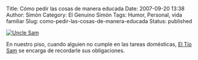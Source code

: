 Title: Cómo pedir las cosas de manera educada
Date: 2007-09-20 13:38
Author: Simón
Category: El Genuino Simón
Tags: Humor, Personal, vida familiar
Slug: como-pedir-las-cosas-de-manera-educada
Status: published

[![Uncle Sam](http://3.bp.blogspot.com/_IqDpYi0bhI0/RvLaWwu7ImI/AAAAAAAAAA8/cw_KQFU8lA4/s320/poster.jpg)](http://3.bp.blogspot.com/_IqDpYi0bhI0/RvLaWwu7ImI/AAAAAAAAAA8/cw_KQFU8lA4/s1600-h/poster.jpg)

En nuestro piso, cuando alguien no cumple en las tareas domésticas, [El
Tío Sam](http://en.wikipedia.org/wiki/Uncle_Sam) se encarga de
recordarle sus obligaciones.
